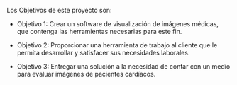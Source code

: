 Los Objetivos de este proyecto son:

+ Objetivo 1: Crear un software de visualización de imágenes médicas, que contenga las herramientas necesarias para este fin.

+ Objetivo 2: Proporcionar una herramienta de trabajo al cliente que le permita desarrollar y satisfacer sus necesidades laborales.

+ Objetivo 3: Entregar una solución a la necesidad de contar con un medio para evaluar imágenes de pacientes cardíacos. 